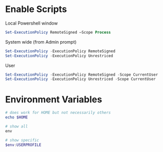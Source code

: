 # Enable Scripts
Local Powershell window
```powershell
Set-ExecutionPolicy RemoteSigned –Scope Process
```

System wide (from Admin prompt)
```powershell
Set-ExecutionPolicy -ExecutionPolicy RemoteSigned
Set-ExecutionPolicy -ExecutionPolicy Unrestriced
```

User
```powershell
Set-ExecutionPolicy -ExecutionPolicy RemoteSigned -Scope CurrentUser
Set-ExecutionPolicy -ExecutionPolicy Unrestriced -Scope CurrentUser
```

# Environment Variables

```powershell
# does work for HOME but not necessarily others
echo $HOME

# show all
env

# show specific
$env:USERPROFILE
```